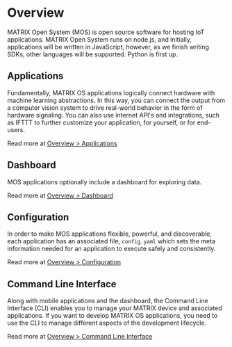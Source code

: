 # Overview

MATRIX Open System (MOS) is open source software for hosting IoT applications. MATRIX Open System runs on node.js, and initially, applications will be written in JavaScript, however, as we finish writing SDKs, other languages will be supported. Python is first up.

## Applications

Fundamentally, MATRIX OS applications logically connect hardware with machine learning abstractions. In this way, you can connect the output from a computer vision system to drive real-world behavior in the form of hardware signaling. You can also use internet API's and integrations, such as IFTTT to further customize your application, for yourself, or for end-users.

Read more at [Overview > Applications](applications.md)

## Dashboard

MOS applications optionally include a dashboard for exploring data.

Read more at [Overview > Dashboard](dashboard.md)

## Configuration
In order to make MOS applications flexible, powerful, and discoverable, each application has an associated file, `config.yaml` which sets the meta information needed for an application to execute safely and consistently.

Read more at [Overview > Configuration](configuration.md)

## Command Line Interface
Along with mobile applications and the dashboard, the Command Line Interface (CLI) enables you to manage your MATRIX device and associated applications. If you want to develop MATRIX OS applications, you need to use the CLI to manage different aspects of the development lifecycle. 

Read more at [Overview > Command Line Interface](cli.md)



